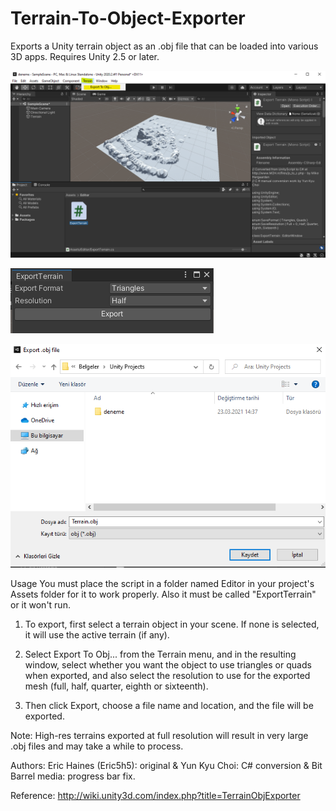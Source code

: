 # Terrain-To-Object-Exporter
Exports a Unity terrain object as an .obj file that can be loaded into various 3D apps. Requires Unity 2.5 or later.

![alt text](https://github.com/burakdaskin/Terrain-To-Object-Exporter/blob/main/exporter1.png?raw=true)

![alt text](https://github.com/burakdaskin/Terrain-To-Object-Exporter/blob/main/exporter2.png?raw=true)

![alt text](https://github.com/burakdaskin/Terrain-To-Object-Exporter/blob/main/exporter3.png?raw=true)

Usage
You must place the script in a folder named Editor in your project's Assets folder for it to work properly. Also it must be called "ExportTerrain" or it won't run.

1. To export, first select a terrain object in your scene. If none is selected, it will use the active terrain (if any). 

2. Select Export To Obj... from the Terrain menu, and in the resulting window, select whether you want the object to use triangles or quads when exported, and also select the resolution to use for the exported mesh (full, half, quarter, eighth or sixteenth). 

3. Then click Export, choose a file name and location, and the file will be exported. 

Note: High-res terrains exported at full resolution will result in very large .obj files and may take a while to process.


Authors: Eric Haines (Eric5h5): original & Yun Kyu Choi: C# conversion & Bit Barrel media: progress bar fix.

Reference: http://wiki.unity3d.com/index.php?title=TerrainObjExporter
